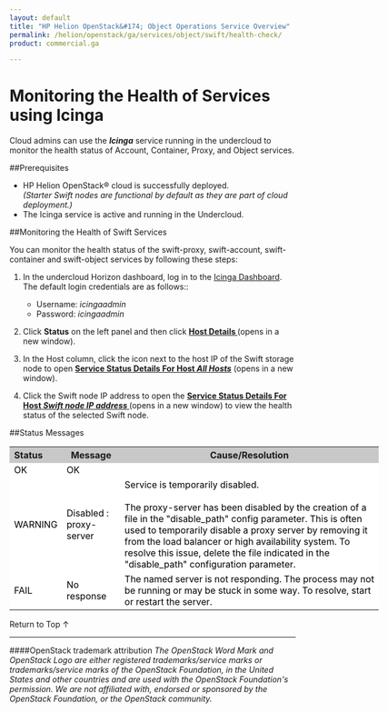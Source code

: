 ```yaml
---
layout: default
title: "HP Helion OpenStack&#174; Object Operations Service Overview"
permalink: /helion/openstack/ga/services/object/swift/health-check/
product: commercial.ga

---
```

<!--PUBLISHED-->

<script>

function PageRefresh {
onLoad="window.refresh"
}

PageRefresh();

</script>

<!--
<p style="font-size: small;"> <a href="/helion/openstack/ga/services/object/overview/">&#9664; PREV</a> | <a href="/helion/openstack/services/overview/">&#9650; UP</a> | <a href=" /helion/openstack/ga/services/swift/deployment/"> NEXT &#9654</a> </p>-->


# Monitoring the Health of Services using Icinga 
Cloud admins can use the ***Icinga*** service running in the undercloud to monitor the health status of Account, Container, Proxy, and Object services. 

##Prerequisites

* HP Helion OpenStack&#174; cloud is successfully deployed.<br>*(Starter Swift nodes are functional by default as they are part of cloud deployment.)*
* The Icinga service is active and running in the Undercloud.

##Monitoring the Health of Swift Services

 You can monitor the health status of the swift-proxy, swift-account, swift-container and swift-object services by following these steps:

1. In the undercloud Horizon dashboard, log in to the [Icinga Dashboard](http://<Undercloud_IP>/icinga/). The default login credentials are as follows::
		
	* Username: *icingaadmin*
	* Password: *icingaadmin*  

2. Click **Status** on the left panel and then click <a href="javascript:window.open('/content/documentation/media/icinga_host-details.png','_blank','toolbar=no,menubar=no,resizable=yes,scrollbars=yes')"><b>Host Details </b></a>(opens in a new window)</a>.



3. In the Host column, click the icon next to the host IP of the Swift storage node to open <a href="javascript:window.open('/content/documentation/media/swift_icinga_view-details.png','_blank','toolbar=no,menubar=no,resizable=yes,scrollbars=yes')"><b>Service Status Details For Host <i>All Hosts</i></b></a> (opens in a new window).
4. Click the Swift node IP address to open the <a href="javascript:window.open('/content/documentation/media/swift_icinga-health-status.png','_blank','toolbar=no,menubar=no,resizable=yes,scrollbars=yes')"><b>Service Status Details For Host <i>Swift node IP address </i></b></a> (opens in a new window) to view the health status of the selected Swift node.

##Status Messages

<table style="text-align: left; vertical-align: top; width:650px;">
<tr style="background-color: #C8C8C8;">
	<th>Status</th>
	<th><center>Message</center></th>
    <th><center>Cause/Resolution</center></th>
</tr>
<tr style="background-color: white; color: black;">
	<td>OK</td>
	<td>OK</td>
    <td></td>
</tr>
<tr style="background-color: white; color: black;">
	<td>WARNING </td>
	<td>Disabled : proxy-server</td>
    <td>Service is temporarily disabled.<br><br>
	The proxy-server has been disabled by the creation of a file in the "disable_path" config parameter. This is often used to temporarily disable a proxy server by removing it from the
	load balancer or high availability system. To resolve this issue, delete the file indicated in the "disable_path" configuration parameter.</td>
</tr>
<tr style="background-color: white; color: black;">
	<td>FAIL </td>
	<td>No response</td>
    <td> The named server is not responding. The process may not be running or may be stuck in some way. To resolve, start or restart the server.</td>
</tr>
</table>


<a href="#top" style="padding:14px 0px 14px 0px; text-decoration: none;"> Return to Top &#8593; </a>

----
####OpenStack trademark attribution
*The OpenStack Word Mark and OpenStack Logo are either registered trademarks/service marks or trademarks/service marks of the OpenStack Foundation, in the United States and other countries and are used with the OpenStack Foundation's permission. We are not affiliated with, endorsed or sponsored by the OpenStack Foundation, or the OpenStack community.*

 




